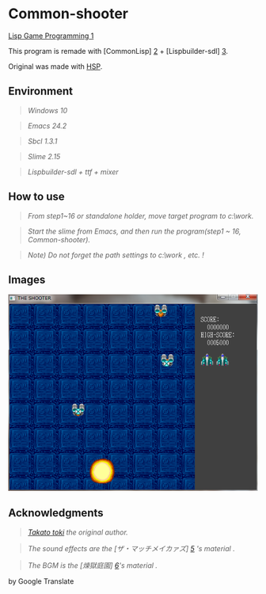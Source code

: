 # Common-shooter
[Lisp Game Programming 1][7]
 
This program is remade with [CommonLisp] [2] + [Lispbuilder-sdl] [3].

Original was made with [HSP][1]. 

## Environment ##

> *Windows 10*

> *Emacs 24.2*

> *Sbcl 1.3.1*

> *Slime 2.15*

> *Lispbuilder-sdl + ttf + mixer*



## How to use ##

> *From step1~16 or standalone holder, move target program to c:\work.*

> *Start the slime from Emacs, and then run the program(step1 ~ 16, Common-shooter).*

> *Note) Do not forget the path settings to c:\work , etc. !*

## Images ##
![shooter][8]

## Acknowledgments ##

> *[Takato toki][4] the original author.*

> *The sound effects are the [ザ・マッチメイカァズ] [5] 's material .*
 
> *The BGM is the [煉獄庭園] [6]'s material  .*

[1]: http://mclass13.web.fc2.com/hspstudy/shooter1.htm
[2]: http://www.sbcl.org/
[3]: https://github.com/lispbuilder/lispbuilder
[4]: http://mclass13.web.fc2.com/index.htm
[5]: http://osabisi.sakura.ne.jp/m2/
[6]: http://www.rengoku-teien.com/index.html
[7]: http://tomekame0126.hatenablog.com/entry/2014/06/26/222706
[8]: https://github.com/tomekame0126/Common-shooter/blob/master/Common-shooter.png


by Google Translate

